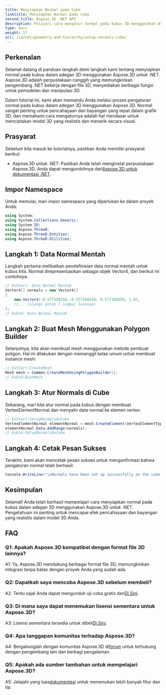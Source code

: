 ```yaml
---
title: Menyiapkan Normal pada Cube
linktitle: Menyiapkan Normal pada Cube
second_title: Aspose.3D .NET API
description: Pelajari cara mengatur normal pada kubus 3D menggunakan Aspose.3D untuk .NET. Tingkatkan keterampilan pemodelan 3D Anda dengan panduan langkah demi langkah ini.
type: docs
weight: 17
url: /id/net/geometry-and-hierarchy/setup-normals-cube/
---
```

## Perkenalan

Selamat datang di panduan langkah demi langkah kami tentang menyiapkan normal pada kubus dalam adegan 3D menggunakan Aspose.3D untuk .NET. Aspose.3D adalah perpustakaan canggih yang memungkinkan pengembang .NET bekerja dengan file 3D, menyediakan berbagai fungsi untuk pemodelan dan manipulasi 3D.

Dalam tutorial ini, kami akan memandu Anda melalui proses pengaturan normal pada kubus dalam adegan 3D menggunakan Aspose.3D. Normal sangat penting untuk pencahayaan dan bayangan yang tepat dalam grafik 3D, dan memahami cara mengaturnya adalah hal mendasar untuk menciptakan model 3D yang realistis dan menarik secara visual.

## Prasyarat

Sebelum kita masuk ke tutorialnya, pastikan Anda memiliki prasyarat berikut:

-  Aspose.3D untuk .NET: Pastikan Anda telah menginstal perpustakaan Aspose.3D. Anda dapat mengunduhnya dari[Aspose.3D untuk dokumentasi .NET](https://reference.aspose.com/3d/net/).

## Impor Namespace

Untuk memulai, mari impor namespace yang diperlukan ke dalam proyek Anda:

```csharp
using System;
using System.Collections.Generic;
using System.IO;
using Aspose.ThreeD;
using Aspose.ThreeD.Entities;
using Aspose.ThreeD.Utilities;
```

## Langkah 1: Data Normal Mentah

Langkah pertama melibatkan pendefinisian data normal mentah untuk kubus kita. Normal direpresentasikan sebagai objek Vector4, dan berikut ini contohnya:

```csharp
// ExStart: Data Normal Mentah
Vector4[] normals = new Vector4[]
{
    new Vector4(-0.577350258,-0.577350258, 0.577350258, 1.0),
    //... (ulangi untuk 7 simpul lainnya)
};
// ExEnd: Data Normal Mentah
```

## Langkah 2: Buat Mesh Menggunakan Polygon Builder

Selanjutnya, kita akan membuat mesh menggunakan metode pembuat poligon. Hal ini dilakukan dengan memanggil kelas umum untuk membuat instance mesh:

```csharp
// ExStart:CreateMesh
Mesh mesh = Common.CreateMeshUsingPolygonBuilder();
// ExEnd:BuatMesh
```

## Langkah 3: Atur Normals di Cube

Sekarang, mari kita atur normal pada kubus dengan membuat VertexElementNormal dan menyalin data normal ke elemen vertex:

```csharp
// ExStart:SetupNormalsOnCube
VertexElementNormal elementNormal = mesh.CreateElement(VertexElementType.Normal, MappingMode.ControlPoint, ReferenceMode.Direct) as VertexElementNormal;
elementNormal.Data.AddRange(normals);
// ExEnd:SetupNormalsOnCube
```

## Langkah 4: Cetak Pesan Sukses

Terakhir, kami akan mencetak pesan sukses untuk mengonfirmasi bahwa pengaturan normal telah berhasil:

```csharp
Console.WriteLine("\nNormals have been set up successfully on the cube.");
```

## Kesimpulan

Selamat! Anda telah berhasil mempelajari cara menyiapkan normal pada kubus dalam adegan 3D menggunakan Aspose.3D untuk .NET. Pengetahuan ini penting untuk mencapai efek pencahayaan dan bayangan yang realistis dalam model 3D Anda.

## FAQ

### Q1: Apakah Aspose.3D kompatibel dengan format file 3D lainnya?

A1: Ya, Aspose.3D mendukung berbagai format file 3D, memungkinkan integrasi tanpa batas dengan proyek Anda yang sudah ada.

### Q2: Dapatkah saya mencoba Aspose.3D sebelum membeli?

A2: Tentu saja! Anda dapat mengunduh uji coba gratis dari[Di Sini](https://releases.aspose.com/).

### Q3: Di mana saya dapat menemukan lisensi sementara untuk Aspose.3D?

 A3: Lisensi sementara tersedia untuk dibeli[Di Sini](https://purchase.aspose.com/temporary-license/).

### Q4: Apa tanggapan komunitas terhadap Aspose.3D?

 A4: Bergabunglah dengan komunitas Aspose.3D di[forum](https://forum.aspose.com/c/3d/18) untuk terhubung dengan pengembang lain dan berbagi pengalaman.

### Q5: Apakah ada sumber tambahan untuk mempelajari Aspose.3D?

 A5: Jelajahi yang luas[dokumentasi](https://reference.aspose.com/3d/net/) untuk menemukan lebih banyak fitur dan tip.
